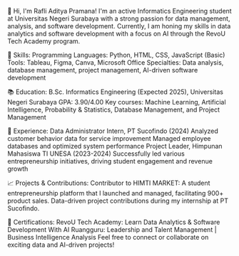 👋 Hi, I'm Rafli Aditya Pramana! I'm an active Informatics Engineering student at Universitas Negeri Surabaya with a strong passion for data management, analysis, and software development. Currently, I am honing my skills in data analytics and software development with a focus on AI through the RevoU Tech Academy program.

🔧 Skills:
Programming Languages: Python, HTML, CSS, JavaScript (Basic)
Tools: Tableau, Figma, Canva, Microsoft Office
Specialties: Data analysis, database management, project management, AI-driven software development

📚 Education:
B.Sc. Informatics Engineering (Expected 2025), Universitas Negeri Surabaya
GPA: 3.90/4.00
Key courses: Machine Learning, Artificial Intelligence, Probability & Statistics, Database Management, and Project Management

💼 Experience:
Data Administrator Intern, PT Sucofindo (2024)
Analyzed customer behavior data for service improvement
Managed employee databases and optimized system performance
Project Leader, Himpunan Mahasiswa TI UNESA (2023-2024)
Successfully led various entrepreneurship initiatives, driving student engagement and revenue growth

📈 Projects & Contributions:
Contributor to HIMTI MARKET: A student entrepreneurship platform that I launched and managed, facilitating 900+ product sales.
Data-driven project contributions during my internship at PT Sucofindo.

🚀 Certifications:
RevoU Tech Academy: Learn Data Analytics & Software Development With AI
Ruangguru: Leadership and Talent Management | Business Intelligence Analysis
Feel free to connect or collaborate on exciting data and AI-driven projects!
